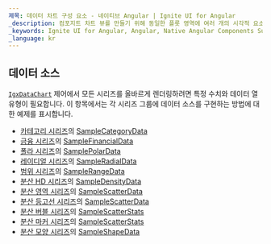 ```yaml
---
제목: 데이터 차트 구성 요소 - 네이티브 Angular | Ignite UI for Angular
_description: 컴포지트 차트 뷰를 만들기 위해 동일한 플롯 영역에 여러 개의 시각적 요소 인스턴스를 표시하는 데이터 차트를 만듭니다.
_keywords: Ignite UI for Angular, Angular, Native Angular Components Suite, Native Angular Controls, Native Angular Components, Native Angular Components Library, Angular Chart, Angular Chart Control, Angular Chart Example, Angular Chart Component, Angular Data Chart
_language: kr
---
```


## 데이터 소스

[`IgxDataChart`](/products/ignite-ui-angular/api/docs/typescript/latest/classes/igxdatachart.html) 제어에서 모든 시리즈를 올바르게 렌더링하려면 특정 수치와 데이터 열 유형이 필요합니다. 이 항목에서는 각 시리즈 그룹에 데이터 소스를 구현하는 방법에 대한 예제를 표시합니다.

-   [카테고리 시리즈](data-chart-type-category-series.md)의 [SampleCategoryData](data-chart-data-sources-category.md)
-   [금융 시리즈](data-chart-type-financial-series.md)의 [SampleFinancialData](data-chart-data-sources-financial.md)
-   [폴라 시리즈](data-chart-type-polar-series.md)의 [SamplePolarData](data-chart-data-sources-polar.md)
-   [레이디얼 시리즈](data-chart-type-radial-series.md)의 [SampleRadialData](data-chart-data-sources-radial.md)
-   [범위 시리즈](data-chart-type-range-series.md)의 [SampleRangeData](data-chart-data-sources-range.md)
-   [분산 HD 시리즈](data-chart-type-scatter-hd-series.md)의 [SampleDensityData](data-chart-data-sources-density.md)
-   [분산 영역 시리즈](data-chart-type-scatter-contour-series.md)의 [SampleScatterData](data-chart-data-sources-scatter.md)
-   [분산 등고선 시리즈](data-chart-type-scatter-contour-series.md)의 [SampleScatterData](data-chart-data-sources-scatter.md)
-   [분산 버블 시리즈](data-chart-type-scatter-bubble-series.md)의 [SampleScatterStats](data-chart-data-sources-stats.md)
-   [분산 마커 시리즈](data-chart-type-scatter-point-series.md)의 [SampleScatterStats](data-chart-data-sources-stats.md)
-   [분산 모양 시리즈](data-chart-type-shape-series.md)의 [SampleShapeData](data-chart-data-sources-shape.md)
